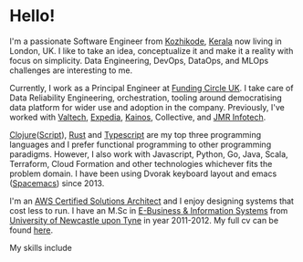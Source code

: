 # Hello!

I'm a passionate Software Engineer from
[Kozhikode](https://en.wikipedia.org/wiki/Kozhikode),
[Kerala](https://en.wikipedia.org/wiki/Kerala) now living in London, UK. I like
to take an idea, conceptualize it and make it a reality with focus on
simplicity. Data Engineering, DevOps, DataOps, and MLOps challenges are
interesting to me.

Currently, I work as a Principal Engineer at [Funding Circle
UK](https://fundingcircle.com/uk/). I take care of Data Reliability Engineering,
orchestration, tooling around democratising data platform for wider use and
adoption in the company. Previously, I've worked with
[Valtech](https://www.valtech.com/en-gb/),
[Expedia](https://www.expedia.co.uk/), [Kainos](https://www.kainos.com/),
Collective, and [JMR Infotech](https://jmrinfotech.com/).

[Clojure](https://clojure.org)([Script](https://clojurescript.org)),
[Rust](https://www.rust-lang.org/) and
[Typescript](https://www.typescriptlang.org/) are my top three programming
languages and I prefer functional programming to other programming paradigms.
However, I also work with Javascript, Python, Go, Java, Scala, Terraform, Cloud
Formation and other technologies whichever fits the problem domain. I have been
using Dvorak keyboard layout and emacs ([Spacemacs](http://spacemacs.org/))
since 2013.

I'm an [AWS Certified Solutions
Architect](https://aws.amazon.com/certification/certified-solutions-architect-associate/)
and I enjoy designing systems that cost less to run. I have an M.Sc in
[E-Business & Information
Systems](https://www.ncl.ac.uk/postgraduate/courses/degrees/e-business-information-systems-msc/)
from [University of Newcastle upon Tyne](https://www.ncl.ac.uk/) in year
2011-2012. My full cv can be found [here](/cv/).

My skills include <TypeEffect :items='["Software Engineering",
"Data Engineering", "Frontend Engineering", "Backend Engineering", "DevOps",
"System Design", "API Design"]'/>

<Certifications/>
